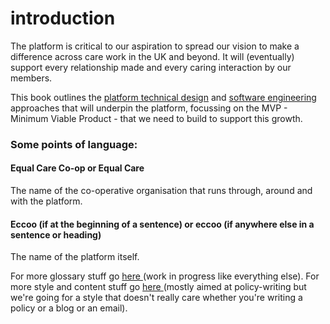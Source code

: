 # introduction

The platform is critical to our aspiration to spread our vision to make a difference across care work in the UK and beyond. It will \(eventually\) support every relationship made and every caring interaction by our members.

This book outlines the [platform technical design](platform-technical-design/) and [software engineering](software-engineering/) approaches that will underpin the platform, focussing on the MVP - Minimum Viable Product - that we need to build to support this growth.

### Some points of language:

#### Equal Care Co-op or Equal Care

The name of the co-operative organisation that runs through, around and with the platform.

#### Eccoo \(if at the beginning of a sentence\) or eccoo \(if anywhere else in a sentence or heading\)

The name of the platform itself.

For more glossary stuff go [here ](https://policies.equalcare.coop/-LeSN56IfWNpY00mY12i/glossary)\(work in progress like everything else\). For more style and content stuff go [here ](https://policies.equalcare.coop/-LeSN56IfWNpY00mY12i/writing-policy/content)\(mostly aimed at policy-writing but we're going for a style that doesn't really care whether you're writing a policy or a blog or an email\).

